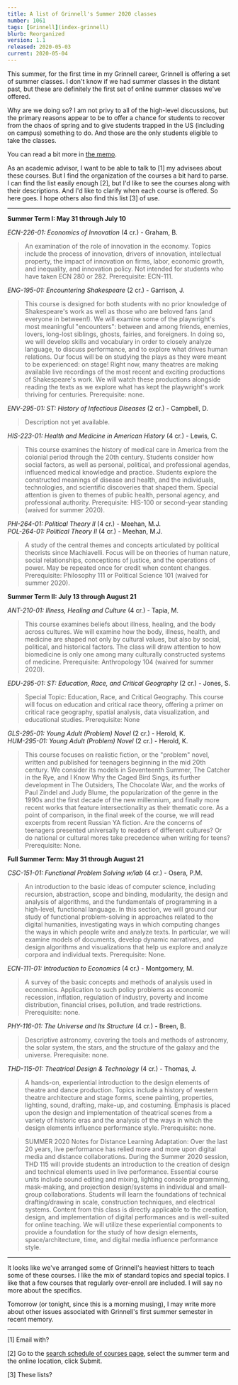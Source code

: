 ```yaml
---
title: A list of Grinnell's Summer 2020 classes
number: 1061
tags: [Grinnell](index-grinnell)
blurb: Reorganized
version: 1.1
released: 2020-05-03 
current: 2020-05-04
---
```

This summer, for the first time in my Grinnell career, Grinnell is offering
a set of summer classes.  I don't know if we had summer classes in the
distant past, but these are definitely the first set of online summer
classes we've offered.

Why are we doing so?  I am not privy to all of the high-level discussions,
but the primary reasons appear to be to offer a chance for students to
recover from the chaos of spring and to give students trapped in the US
(including on campus) something to do.  And those are the only students
eligible to take the classes.

You can read a bit more in [the memo](https://instructionalcontinuity.sites.grinnell.edu/wp-content/uploads/2020/04/Summer-Information-Sheet-and-FAQ.pdf).

As an academic advisor, I want to be able to talk to [1] my advisees about
these courses.  But I find the organization of the courses a bit hard
to parse.  I can find the list easily enough [2], but I'd like to see
the courses along with their descriptions.  And I'd like to clarify when
each course is offered.  So here goes.  I hope others also find this 
list [3] of use.

---

**Summer Term I: May 31 through July 10**

*ECN-226-01: Economics of Innovation* (4 cr.) - Graham, B.

> An examination of the role of innovation in the economy. Topics include the process of innovation, drivers of innovation, intellectual property, the impact of innovation on firms, labor, economic growth, and inequality, and innovation policy. Not intended for students who have taken ECN 280 or 282. Prerequisite: ECN-111.

*ENG-195-01: Encountering Shakespeare* (2 cr.) - Garrison, J.

> This course is designed for both students with no prior knowledge of Shakespeare's work as well as those who are beloved fans (and everyone in between!). We will examine some of the playwright's most meaningful "encounters": between and among friends, enemies, lovers, long-lost siblings, ghosts, fairies, and foreigners. In doing so, we will develop skills and vocabulary in order to closely analyze language, to discuss performance, and to explore what drives human relations. Our focus will be on studying the plays as they were meant to be experienced: on stage! Right now, many theatres are making available live recordings of the most recent and exciting productions of Shakespeare's work. We will watch these productions alongside reading the texts as we explore what has kept the playwright's work thriving for centuries. Prerequisite: none.

*ENV-295-01: ST: History of Infectious Diseases* (2 cr.) - Campbell, D.

> Description not yet available.

*HIS-223-01: Health and Medicine in American History* (4 cr.) - Lewis, C.

> This course examines the history of medical care in America from the colonial period through the 20th century. Students consider how social factors, as well as personal, political, and professional agendas, influenced medical knowledge and practice. Students explore the constructed meanings of disease and health, and the individuals, technologies, and scientific discoveries that shaped them. Special attention is given to themes of public health, personal agency, and professional authority. Prerequisite: HIS-100 or second-year standing (waived for summer 2020).

*PHI-264-01: Political Theory II* (4 cr.) - Meehan, M.J.  
*POL-264-01: Political Theory II* (4 cr.) - Meehan, M.J.

> A study of the central themes and concepts articulated by political theorists since Machiavelli. Focus will be on theories of human nature, social relationships, conceptions of justice, and the operations of power. May be repeated once for credit when content changes. Prerequisite: Philosophy 111 or Political Science 101 (waived for summer 2020). 

**Summer Term II: July 13 through August 21**

*ANT-210-01: Illness, Healing and Culture* (4 cr.) - Tapia, M.

> This course examines beliefs about illness, healing, and the body across cultures. We will examine how the body, illness, health, and medicine are shaped not only by cultural values, but also by social, political, and historical factors. The class will draw attention to how biomedicine is only one among many culturally constructed systems of medicine. Prerequisite: Anthropology 104 (waived for summer 2020). 

*EDU-295-01: ST: Education, Race, and Critical Geography* (2 cr.) - Jones, S.

> Special Topic: Education, Race, and Critical Geography. This course will focus on education and critical race theory, offering a primer on critical race geography, spatial analysis, data visualization, and educational studies. Prerequisite: None

*GLS-295-01: Young Adult (Problem) Novel* (2 cr.) - Herold, K.  
*HUM-295-01: Young Adult (Problem) Novel* (2 cr.) - Herold, K.

> This course focuses on realistic fiction, or the "problem" novel, written and published for teenagers beginning in the mid 20th century. We consider its models in Seventeenth Summer, The Catcher in the Rye, and I Know Why the Caged Bird Sings, its further development in The Outsiders, The Chocolate War, and the works of Paul Zindel and Judy Blume, the popularization of the genre in the 1990s and the first decade of the new millennium, and finally more recent works that feature intersectionality as their thematic core. As a point of comparison, in the final week of the course, we will read excerpts from recent Russian YA fiction. Are the concerns of teenagers presented universally to readers of different cultures? Or do national or cultural mores take precedence when writing for teens? Prerequisite: None.

**Full Summer Term: May 31 through August 21**

*CSC-151-01: Functional Problem Solving w/lab* (4 cr.) - Osera, P.M.

> An introduction to the basic ideas of computer science, including recursion, abstraction, scope and binding, modularity, the design and analysis of algorithms, and the fundamentals of programming in a high-level, functional language. In this section, we will ground our study of functional problem-solving in approaches related to the digital humanities, investigating ways in which computing changes the ways in which people write and analyze texts. In particular, we will examine models of documents, develop dynamic narratives, and design algorithms and visualizations that help us explore and analyze corpora and individual texts. Prerequisite: None.

*ECN-111-01: Introduction to Economics* (4 cr.) - Montgomery, M.

> A survey of the basic concepts and methods of analysis used in economics. Application to such policy problems as economic recession, inflation, regulation of industry, poverty and income distribution, financial crises, pollution, and trade restrictions. Prerequisite: none. 

*PHY-116-01: The Universe and Its Structure* (4 cr.) - Breen, B.

> Descriptive astronomy, covering the tools and methods of astronomy, the solar system, the stars, and the structure of the galaxy and the universe. Prerequisite: none.

*THD-115-01: Theatrical Design & Technology* (4 cr.) - Thomas, J.

> A hands-on, experiential introduction to the design elements of theatre and dance production. Topics include a history of western theatre architecture and stage forms, scene painting, properties, lighting, sound, drafting, make-up, and costuming. Emphasis is placed upon the design and implementation of theatrical scenes from a variety of historic eras and the analysis of the ways in which the design elements influence performance style. Prerequisite: none.

> SUMMER 2020 Notes for Distance Learning Adaptation: Over the last 20 years, live performance has relied more and more upon digital media and distance collaborations. During the Summer 2020 session, THD 115 will provide students an introduction to the creation of design and technical elements used in live performance. Essential course units include sound editing and mixing, lighting console programming, mask-making, and projection design/systems in individual and small-group collaborations. Students will learn the foundations of technical drafting/drawing in scale, construction techniques, and electrical systems. Content from this class is directly applicable to the creation, design, and implementation of digital performances and is well-suited for online teaching. We will utilize these experiential components to provide a foundation for the study of how design elements, space/architecture, time, and digital media influence performance style. 

---

It looks like we've arranged some of Grinnell's heaviest hitters
to teach some of these courses.  I like the mix of standard topics
and special topics.  I like that a few courses that regularly
over-enroll are included.  I will say no more about the specifics.

Tomorrow (or tonight, since this is a morning musing), I may write
more about other issues associated with Grinnell's first summer
semester in recent memory.

---

[1] Email with?

[2] Go to the [search schedule of courses page](https://webadv-prod.ec.grinnell.edu/WAPROD/WAPROD?type=P&pid=ST-X3WSEI), select the summer term and the online location, click Submit.

[3] These lists?
